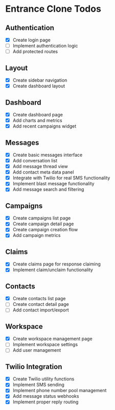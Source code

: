 # Entrance Clone Todos

## Authentication
- [x] Create login page
- [ ] Implement authentication logic
- [ ] Add protected routes

## Layout
- [x] Create sidebar navigation
- [x] Create dashboard layout

## Dashboard
- [x] Create dashboard page
- [x] Add charts and metrics
- [x] Add recent campaigns widget

## Messages
- [x] Create basic messages interface
- [x] Add conversation list
- [x] Add message thread view
- [x] Add contact meta data panel
- [x] Integrate with Twilio for real SMS functionality
- [x] Implement blast message functionality
- [x] Add message search and filtering

## Campaigns
- [x] Create campaigns list page
- [x] Create campaign detail page
- [x] Create campaign creation flow
- [x] Add campaign metrics

## Claims
- [x] Create claims page for response claiming
- [x] Implement claim/unclaim functionality

## Contacts
- [x] Create contacts list page
- [ ] Create contact detail page
- [ ] Add contact import/export

## Workspace
- [x] Create workspace management page
- [ ] Implement workspace settings
- [ ] Add user management

## Twilio Integration
- [x] Create Twilio utility functions
- [x] Implement SMS sending
- [x] Implement phone number pool management
- [x] Add message status webhooks
- [x] Implement proper reply routing
